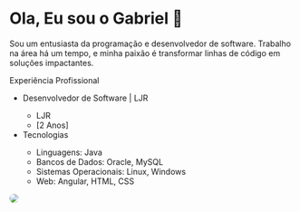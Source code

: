 # Ola, Eu sou o Gabriel 👋
Sou um entusiasta da programação e desenvolvedor de software. Trabalho na área há um tempo, e minha paixão é transformar linhas de código em soluções impactantes.

Experiência Profissional
<ul>
  <li>Desenvolvedor de Software | LJR</li>
    <ul>
      <li>LJR</li>
      <li>[2 Anos]</li>
    </ul>
  <li>Tecnologias</li>
  <ul>
    <li>Linguagens: Java</li>
    <li>Bancos de Dados: Oracle, MySQL</li>
    <li>Sistemas Operacionais: Linux, Windows</li>
    <li>Web: Angular, HTML, CSS</li>
  </ul>
</ul>
<a href="https://www.linkedin.com/in/gabriel-amaral-4aaa89215/"><img style="border-radius: 10px;" src="https://img.shields.io/badge/LinkedIn-0077B5?style=for-the-badge&logo=linkedin&logoColor=white"/></a>
